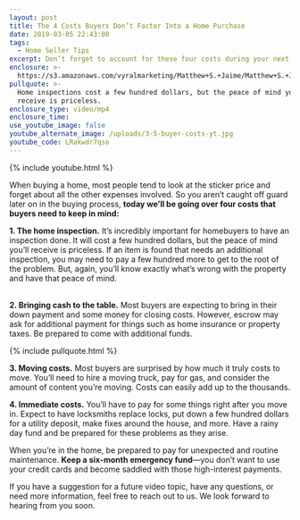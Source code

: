 ```yaml
---
layout: post
title: The 4 Costs Buyers Don’t Factor Into a Home Purchase
date: 2019-03-05 22:43:00
tags:
  - Home Seller Tips
excerpt: Don’t forget to account for these four costs during your next home purchase.
enclosure: >-
  https://s3.amazonaws.com/vyralmarketing/Matthew+S.+Jaime/Matthew+S.+Jaime+and+Associates+_+The+4+Costs+Buyers+Dont+Factor+Into+a+Home+Purchase.mp4
pullquote: >-
  Home inspections cost a few hundred dollars, but the peace of mind you’ll
  receive is priceless.
enclosure_type: video/mp4
enclosure_time:
use_youtube_image: false
youtube_alternate_image: /uploads/3-5-buyer-costs-yt.jpg
youtube_code: LRakwdr7qso
---
```


{% include youtube.html %}

When buying a home, most people tend to look at the sticker price and forget about all the other expenses involved. So you aren’t caught off guard later on in the buying process, **today we’ll be going over four costs that buyers need to keep in mind:**

**1. The home inspection.** It’s incredibly important for homebuyers to have an inspection done. It will cost a few hundred dollars, but the peace of mind you’ll receive is priceless. If an item is found that needs an additional inspection, you may need to pay a few hundred more to get to the root of the problem. But, again, you’ll know exactly what’s wrong with the property and have that peace of mind.

<br>**2. Bringing cash to the table.** Most buyers are expecting to bring in their down payment and some money for closing costs. However, escrow may ask for additional payment for things such as home insurance or property taxes. Be prepared to come with additional funds.

{% include pullquote.html %}

**3. Moving costs.** Most buyers are surprised by how much it truly costs to move. You’ll need to hire a moving truck, pay for gas, and consider the amount of content you’re moving. Costs can easily add up to the thousands.

**4. Immediate costs.** You’ll have to pay for some things right after you move in. Expect to have locksmiths replace locks, put down a few hundred dollars for a utility deposit, make fixes around the house, and more. Have a rainy day fund and be prepared for these problems as they arise.

When you’re in the home, be prepared to pay for unexpected and routine maintenance. **Keep a six-month emergency fund**—you don’t want to use your credit cards and become saddled with those high-interest payments.&nbsp;

If you have a suggestion for a future video topic, have any questions, or need more information, feel free to reach out to us. We look forward to hearing from you soon.